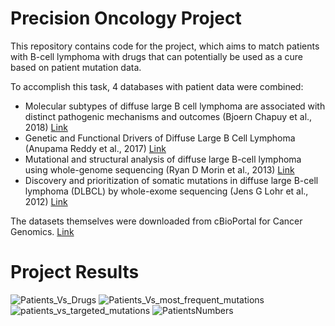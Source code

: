 # Precision Oncology Project
This repository contains code for the project, which aims to match patients with B-cell lymphoma with drugs that can potentially be used as a cure based on patient mutation data.

To accomplish this task, 4 databases with patient data were combined: 
* Molecular subtypes of diffuse large B cell lymphoma are associated with distinct pathogenic mechanisms and outcomes (Bjoern Chapuy et al., 2018) [Link](https://pubmed.ncbi.nlm.nih.gov/29713087/)
* Genetic and Functional Drivers of Diffuse Large B Cell Lymphoma (Anupama Reddy et al., 2017) [Link](https://pubmed.ncbi.nlm.nih.gov/28985567/)
* Mutational and structural analysis of diffuse large B-cell lymphoma using whole-genome sequencing (Ryan D Morin et al., 2013) [Link](https://pubmed.ncbi.nlm.nih.gov/23699601/)
* Discovery and prioritization of somatic mutations in diffuse large B-cell lymphoma (DLBCL) by whole-exome sequencing (Jens G Lohr et al., 2012) [Link](https://pubmed.ncbi.nlm.nih.gov/22343534/)

The datasets themselves were downloaded from cBioPortal for Cancer Genomics. [Link](https://www.cbioportal.org/datasets)

# Project Results

![Patients_Vs_Drugs](https://github.com/Aetherum17/PrecisionOncology/assets/46795020/5f25fc69-d5a3-42bd-bc1a-ed650094d021)
![Patients_Vs_most_frequent_mutations](https://github.com/Aetherum17/PrecisionOncology/assets/46795020/88f27365-97e3-4500-bd21-fa1deffd1393)
![patients_vs_targeted_mutations](https://github.com/Aetherum17/PrecisionOncology/assets/46795020/9cbc062a-8f26-4452-912f-fede19010eed)
![PatientsNumbers](https://github.com/Aetherum17/PrecisionOncology/assets/46795020/913f3f0f-a2d8-48ae-95dc-bb20194ffdba)


